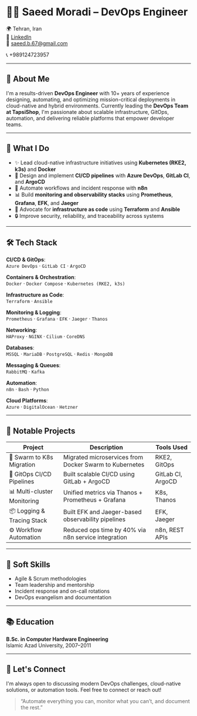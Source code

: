 
# 👨‍💻 Saeed Moradi – DevOps Engineer

🌍 Tehran, Iran  
🔗 [LinkedIn](https://www.linkedin.com/in/sdmoradi/)  
📧 saeed.b.67@gmail.com

📞 +989124723957

---

## 🔧 About Me

I'm a results-driven **DevOps Engineer** with 10+ years of experience designing, automating, and optimizing mission-critical deployments in cloud-native and hybrid environments. Currently leading the **DevOps Team at TapsiShop**, I'm passionate about scalable infrastructure, GitOps, automation, and delivering reliable platforms that empower developer teams.

---

## 🚀 What I Do

- ✨ Lead cloud-native infrastructure initiatives using **Kubernetes (RKE2, k3s)** and **Docker**
- 🔁 Design and implement **CI/CD pipelines** with **Azure DevOps**, **GitLab CI**, and **ArgoCD**
- 🧠 Automate workflows and incident response with **n8n**
- 📊 Build **monitoring and observability stacks** using **Prometheus**, **Grafana**, **EFK**, and **Jaeger**
- 💬 Advocate for **infrastructure as code** using **Terraform** and **Ansible**
- 🔒 Improve security, reliability, and traceability across systems

---

## 🛠 Tech Stack

**CI/CD & GitOps**:  
`Azure DevOps` · `GitLab CI` · `ArgoCD`

**Containers & Orchestration**:  
`Docker` · `Docker Compose` · `Kubernetes (RKE2, k3s)`

**Infrastructure as Code**:  
`Terraform` · `Ansible`

**Monitoring & Logging**:  
`Prometheus` · `Grafana` · `EFK` · `Jaeger` · `Thanos`

**Networking**:  
`HAProxy` · `NGINX` · `Cilium` · `CoreDNS`

**Databases**:  
`MSSQL` · `MariaDB` · `PostgreSQL` · `Redis` · `MongoDB`

**Messaging & Queues**:  
`RabbitMQ` · `Kafka`

**Automation**:  
`n8n` · `Bash` · `Python`

**Cloud Platforms**:  
`Azure` · `DigitalOcean` · `Hetzner`

---

## 🧪 Notable Projects

| Project                                | Description                                                   | Tools Used |
|----------------------------------------|---------------------------------------------------------------|------------|
| 🚢 Swarm to K8s Migration              | Migrated microservices from Docker Swarm to Kubernetes        | RKE2, GitOps |
| 🔁 GitOps CI/CD Pipelines              | Built scalable CI/CD using GitLab + ArgoCD                    | GitLab CI, ArgoCD |
| 📊 Multi-cluster Monitoring            | Unified metrics via Thanos + Prometheus + Grafana             | K8s, Thanos |
| 📦 Logging & Tracing Stack             | Built EFK and Jaeger-based observability pipelines            | EFK, Jaeger |
| ⚙️ Workflow Automation                 | Reduced ops time by 40% via n8n service integration           | n8n, REST APIs |

---

## 🎯 Soft Skills

- Agile & Scrum methodologies
- Team leadership and mentorship
- Incident response and on-call rotations
- DevOps evangelism and documentation

---

## 📚 Education

**B.Sc. in Computer Hardware Engineering**  
Islamic Azad University, 2007–2011

---

## 🤝 Let's Connect

I'm always open to discussing modern DevOps challenges, cloud-native solutions, or automation tools. Feel free to connect or reach out!

> “Automate everything you can, monitor what you can’t, and document the rest.”
